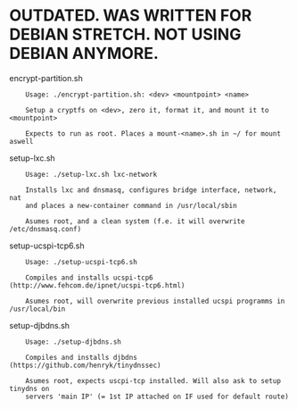 # OUTDATED. WAS WRITTEN FOR DEBIAN STRETCH. NOT USING DEBIAN ANYMORE.


encrypt-partition.sh
```
	Usage: ./encrypt-partition.sh: <dev> <mountpoint> <name>
	
	Setup a cryptfs on <dev>, zero it, format it, and mount it to <mountpoint>

	Expects to run as root. Places a mount-<name>.sh in ~/ for mount aswell
```
setup-lxc.sh
```
	Usage: ./setup-lxc.sh lxc-network
	
	Installs lxc and dnsmasq, configures bridge interface, network, nat
	and places a new-container command in /usr/local/sbin

	Asumes root, and a clean system (f.e. it will overwrite /etc/dnsmasq.conf)
```
setup-ucspi-tcp6.sh
```
	Usage: ./setup-ucspi-tcp6.sh

	Compiles and installs ucspi-tcp6 (http://www.fehcom.de/ipnet/ucspi-tcp6.html)

	Asumes root, will overwrite previous installed ucspi programms in /usr/local/bin
```
setup-djbdns.sh
```
	Usage: ./setup-djbdns.sh

	Compiles and installs djbdns (https://github.com/henryk/tinydnssec)

	Asumes root, expects uscpi-tcp installed. Will also ask to setup tinydns on
	servers 'main IP' (= 1st IP attached on IF used for default route)
```
